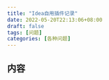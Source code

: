 ```yaml
---
title: "Idea自用插件记录"
date: 2022-05-20T22:13:06+08:00
draft: false
tags: [问题]
categories: [各种问题]
---
```

## 内容